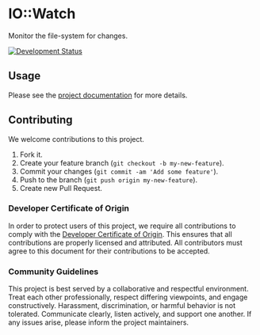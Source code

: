 # IO::Watch

Monitor the file-system for changes.

[![Development Status](https://github.com/socketry/io-watch/workflows/Test/badge.svg)](https://github.com/socketry/io-watch/actions?workflow=Test)

## Usage

Please see the [project documentation](https://socketry.github.io/io-watch) for more details.

## Contributing

We welcome contributions to this project.

1.  Fork it.
2.  Create your feature branch (`git checkout -b my-new-feature`).
3.  Commit your changes (`git commit -am 'Add some feature'`).
4.  Push to the branch (`git push origin my-new-feature`).
5.  Create new Pull Request.

### Developer Certificate of Origin

In order to protect users of this project, we require all contributions to comply with the [Developer Certificate of Origin](https://developercertificate.org/). This ensures that all contributions are properly licensed and attributed. All contributors must agree to this document for their contributions to be accepted.

### Community Guidelines

This project is best served by a collaborative and respectful environment. Treat each other professionally, respect differing viewpoints, and engage constructively. Harassment, discrimination, or harmful behavior is not tolerated. Communicate clearly, listen actively, and support one another. If any issues arise, please inform the project maintainers.
